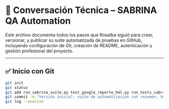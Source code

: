 # 🧪 Conversación Técnica – SABRINA QA Automation

Este archivo documenta todos los pasos que Rosalba siguió para crear, versionar, y publicar su suite automatizada de pruebas en GitHub, incluyendo configuración de Git, creación de README, autenticación y gestión profesional del proyecto.

---

## ✅ Inicio con Git

```bash
git init
git status
git add run_sabrina_suite.py test_google_reporte_hml.py run_tests_sabrina.py test_google.py
git commit -m "Versión inicial: suite de automatización con resumen, bitácora y launcher"
git log --oneline